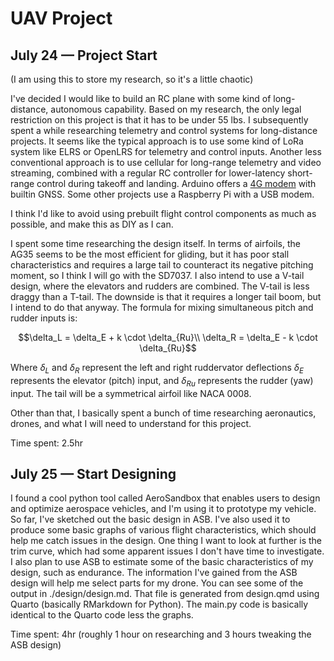# UAV Project

## July 24 &mdash; Project Start
(I am using this to store my research, so it's a little chaotic)

I've decided I would like to build an RC plane with some kind of long-distance, autonomous capability. Based on my research, the only legal restriction on this project is that it has to be under 55 lbs. I subsequently spent a while researching telemetry and control systems for long-distance projects. It seems like the typical approach is to use some kind of LoRa system like ELRS or OpenLRS for telemetry and control inputs. Another less conventional approach is to use cellular for long-range telemetry and video streaming, combined with a regular RC controller for lower-latency short-range control during takeoff and landing. Arduino offers a [4G modem](https://store-usa.arduino.cc/products/4g-module-global?variant=43479310139599&utm_source=chatgpt.com) with builtin GNSS. Some other projects use a Raspberry Pi with a USB modem.

I think I'd like to avoid using prebuilt flight control components as much as possible, and make this as DIY as I can. 

I spent some time researching the design itself. In terms of airfoils, the AG35 seems to be the most efficient for gliding, but it has poor stall characteristics and requires a large tail to counteract its negative pitching moment, so I think I will go with the SD7037. I also intend to use a V-tail design, where the elevators and rudders are combined. The V-tail is less draggy than a T-tail. The downside is that it requires a longer tail boom, but I intend to do that anyway. The formula for mixing simultaneous pitch and rudder inputs is:

```math
\delta_L = \delta_E + k \cdot \delta_{Ru}\\
\delta_R = \delta_E - k \cdot \delta_{Ru}
```

Where $\delta_L$ and $\delta_R$ represent the left and right ruddervator deflections $\delta_E$ represents the elevator (pitch) input, and $\delta_{Ru}$ represents the rudder (yaw) input. The tail will be a symmetrical airfoil like NACA 0008.

Other than that, I basically spent a bunch of time researching aeronautics, drones, and what I will need to understand for this project.

Time spent: 2.5hr

## July 25 &mdash; Start Designing 

I found a cool python tool called AeroSandbox that enables users to design and optimize aerospace vehicles, and I'm using it to prototype my vehicle. So far, I've sketched out the basic design in ASB. I've also used it to produce some basic graphs of various flight characteristics, which should help me catch issues in the design. One thing I want to look at further is the trim curve, which had some apparent issues I don't have time to investigate. I also plan to use ASB to estimate some of the basic characteristics of my design, such as endurance. The information I've gained from the ASB design will help me select parts for my drone. You can see some of the output in ./design/design.md. That file is generated from design.qmd using Quarto (basically RMarkdown for Python). The main.py code is basically identical to the Quarto code less the graphs. 

Time spent: 4hr (roughly 1 hour on researching and 3 hours tweaking the ASB design)